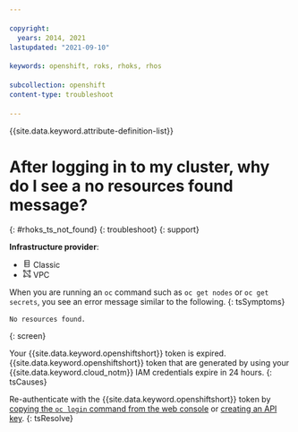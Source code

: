 ```yaml
---

copyright:
  years: 2014, 2021
lastupdated: "2021-09-10"

keywords: openshift, roks, rhoks, rhos

subcollection: openshift
content-type: troubleshoot

---
```


{{site.data.keyword.attribute-definition-list}}  

# After logging in to my cluster, why do I see a no resources found message?
{: #rhoks_ts_not_found}
{: troubleshoot}
{: support}

**Infrastructure provider**:
* <img src="../images/icon-classic.png" alt="Classic infrastructure provider icon" width="15" style="width:15px; border-style: none"/> Classic
* <img src="../images/icon-vpc.png" alt="VPC infrastructure provider icon" width="15" style="width:15px; border-style: none"/> VPC 


When you are running an `oc` command such as `oc get nodes` or `oc get secrets`, you see an error message similar to the following.
{: tsSymptoms}

```
No resources found.
```
{: screen}


Your {{site.data.keyword.openshiftshort}} token is expired. {{site.data.keyword.openshiftshort}} token that are generated by using your {{site.data.keyword.cloud_notm}} IAM credentials expire in 24 hours.
{: tsCauses}


Re-authenticate with the {{site.data.keyword.openshiftshort}} token by [copying the `oc login` command from the web console](/docs/openshift?topic=openshift-access_cluster#access_public_se) or [creating an API key](/docs/openshift?topic=openshift-access_cluster#access_api_key).
{: tsResolve}


